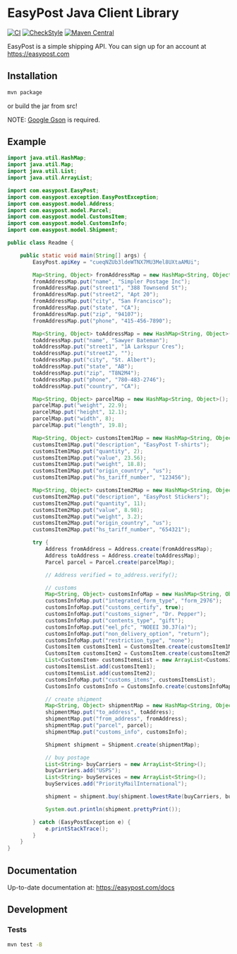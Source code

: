 # EasyPost Java Client Library

[![CI](https://github.com/EasyPost/easypost-java/workflows/CI/badge.svg)](https://github.com/EasyPost/easypost-java/actions?query=workflow%3ACI)
[![CheckStyle](https://github.com/EasyPost/easypost-java/workflows/CheckStyle/badge.svg)](https://github.com/EasyPost/easypost-java/actions?query=workflow%3ACheckStyle)
[![Maven Central](https://img.shields.io/maven-central/v/com.easypost/easypost-api-client?label=Maven%20Central)](https://search.maven.org/artifact/com.easypost/easypost-api-client)

EasyPost is a simple shipping API. You can sign up for an account at https://easypost.com

## Installation

```sh
mvn package
```

or build the jar from src!

NOTE: [Google Gson](http://code.google.com/p/google-gson/) is required.

## Example

```java
import java.util.HashMap;
import java.util.Map;
import java.util.List;
import java.util.ArrayList;

import com.easypost.EasyPost;
import com.easypost.exception.EasyPostException;
import com.easypost.model.Address;
import com.easypost.model.Parcel;
import com.easypost.model.CustomsItem;
import com.easypost.model.CustomsInfo;
import com.easypost.model.Shipment;

public class Readme {

    public static void main(String[] args) {
        EasyPost.apiKey = "cueqNZUb3ldeWTNX7MU3Mel8UXtaAMUi";

        Map<String, Object> fromAddressMap = new HashMap<String, Object>();
        fromAddressMap.put("name", "Simpler Postage Inc");
        fromAddressMap.put("street1", "388 Townsend St");
        fromAddressMap.put("street2", "Apt 20");
        fromAddressMap.put("city", "San Francisco");
        fromAddressMap.put("state", "CA");
        fromAddressMap.put("zip", "94107");
        fromAddressMap.put("phone", "415-456-7890");

        Map<String, Object> toAddressMap = new HashMap<String, Object>();
        toAddressMap.put("name", "Sawyer Bateman");
        toAddressMap.put("street1", "1A Larkspur Cres");
        toAddressMap.put("street2", "");
        toAddressMap.put("city", "St. Albert");
        toAddressMap.put("state", "AB");
        toAddressMap.put("zip", "T8N2M4");
        toAddressMap.put("phone", "780-483-2746");
        toAddressMap.put("country", "CA");

        Map<String, Object> parcelMap = new HashMap<String, Object>();
        parcelMap.put("weight", 22.9);
        parcelMap.put("height", 12.1);
        parcelMap.put("width", 8);
        parcelMap.put("length", 19.8);

        Map<String, Object> customsItem1Map = new HashMap<String, Object>();
        customsItem1Map.put("description", "EasyPost T-shirts");
        customsItem1Map.put("quantity", 2);
        customsItem1Map.put("value", 23.56);
        customsItem1Map.put("weight", 18.8);
        customsItem1Map.put("origin_country", "us");
        customsItem1Map.put("hs_tariff_number", "123456");

        Map<String, Object> customsItem2Map = new HashMap<String, Object>();
        customsItem2Map.put("description", "EasyPost Stickers");
        customsItem2Map.put("quantity", 11);
        customsItem2Map.put("value", 8.98);
        customsItem2Map.put("weight", 3.2);
        customsItem2Map.put("origin_country", "us");
        customsItem2Map.put("hs_tariff_number", "654321");

        try {
            Address fromAddress = Address.create(fromAddressMap);
            Address toAddress = Address.create(toAddressMap);
            Parcel parcel = Parcel.create(parcelMap);

            // Address verified = to_address.verify();

            // customs
            Map<String, Object> customsInfoMap = new HashMap<String, Object>();
            customsInfoMap.put("integrated_form_type", "form_2976");
            customsInfoMap.put("customs_certify", true);
            customsInfoMap.put("customs_signer", "Dr. Pepper");
            customsInfoMap.put("contents_type", "gift");
            customsInfoMap.put("eel_pfc", "NOEEI 30.37(a)");
            customsInfoMap.put("non_delivery_option", "return");
            customsInfoMap.put("restriction_type", "none");
            CustomsItem customsItem1 = CustomsItem.create(customsItem1Map);
            CustomsItem customsItem2 = CustomsItem.create(customsItem2Map);
            List<CustomsItem> customsItemsList = new ArrayList<CustomsItem>();
            customsItemsList.add(customsItem1);
            customsItemsList.add(customsItem2);
            customsInfoMap.put("customs_items", customsItemsList);
            CustomsInfo customsInfo = CustomsInfo.create(customsInfoMap);

            // create shipment
            Map<String, Object> shipmentMap = new HashMap<String, Object>();
            shipmentMap.put("to_address", toAddress);
            shipmentMap.put("from_address", fromAddress);
            shipmentMap.put("parcel", parcel);
            shipmentMap.put("customs_info", customsInfo);

            Shipment shipment = Shipment.create(shipmentMap);

            // buy postage
            List<String> buyCarriers = new ArrayList<String>();
            buyCarriers.add("USPS");
            List<String> buyServices = new ArrayList<String>();
            buyServices.add("PriorityMailInternational");

            shipment = shipment.buy(shipment.lowestRate(buyCarriers, buyServices));

            System.out.println(shipment.prettyPrint());

        } catch (EasyPostException e) {
            e.printStackTrace();
        }
    }
}
```

## Documentation

Up-to-date documentation at: https://easypost.com/docs

## Development

### Tests

```bash
mvn test -B
```
